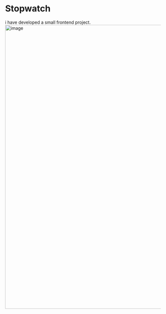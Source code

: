 # Stopwatch
i have developed a small frontend project.
<img width="920" alt="image" src="https://github.com/ShivaniGoswamii/Stopwatch/assets/145731683/d813992c-145b-4d57-a500-2759caf629c4">
